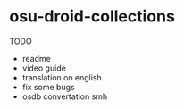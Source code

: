 # osu-droid-collections



TODO
- readme
- video guide
- translation on english
- fix some bugs
- osdb convertation smh
